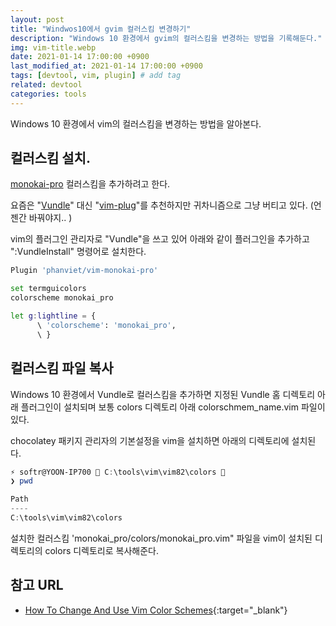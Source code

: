 ```yaml
---
layout: post
title: "Windwos10에서 gvim 컬러스킴 변경하기" 
description: "Windows 10 환경에서 gvim의 컬러스킴을 변경하는 방법을 기록해둔다."
img: vim-title.webp
date: 2021-01-14 17:00:00 +0900
last_modified_at: 2021-01-14 17:00:00 +0900
tags: [devtool, vim, plugin] # add tag
related: devtool
categories: tools
---
```


Windows 10 환경에서 vim의 컬러스킴을 변경하는 방법을 알아본다. 

<!--more-->

## 컬러스킴 설치.


[monokai-pro](https://github.com/phanviet/vim-monokai-pro) 컬러스킴을 추가하려고 한다.  

요즘은 "[Vundle](https://github.com/VundleVim/Vundle.vim)" 대신 "[vim-plug](https://github.com/junegunn/vim-plug)"를 추천하지만 귀차니즘으로 그냥 버티고 있다. (언젠간 바꿔야지.. )


vim의 플러그인 관리자로 "Vundle"을 쓰고 있어 아래와 같이 플러그인을 추가하고 ":VundleInstall" 명령어로 설치한다.   

```bash
Plugin 'phanviet/vim-monokai-pro' 

set termguicolors
colorscheme monokai_pro

let g:lightline = {
      \ 'colorscheme': 'monokai_pro',
      \ }
```

## 컬러스킴 파일 복사 


Windows 10 환경에서 Vundle로 컬러스킴을 추가하면 지정된 Vundle 홈 디렉토리 아래 플러그인이 설치되며 보통 colors 디렉토리 아래 colorschmem_name.vim 파일이 있다. 

chocolatey 패키지 관리자의 기본설정을 vim을 설치하면 아래의 디렉토리에 설치된다. 

```powershell
⚡ softr@YOON-IP700  C:\tools\vim\vim82\colors                                                          [17:28]
❯ pwd

Path
----
C:\tools\vim\vim82\colors
```

설치한 컬러스킴 'monokai_pro/colors/monokai_pro.vim" 파일을 vim이 설치된 디렉토리의 colors 디렉토리로 복사해준다. 


## 참고 URL
-  [How To Change And Use Vim Color Schemes](https://phoenixnap.com/kb/vim-color-schemes){:target="_blank"}
